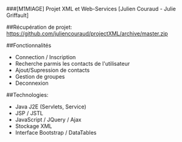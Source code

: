 ###[M1MIAGE] Projet XML et Web-Services [Julien Couraud - Julie Griffault]

##Récupération de projet:
https://github.com/juliencouraud/projectXML/archive/master.zip

##Fonctionnalités
  - Connection / Inscription
  - Recherche parmis les contacts de l'utilisateur
  - Ajout/Supression de contacts
  - Gestion de groupes
  - Deconnexion

##Technologies:
  - Java J2E (Servlets, Service)
  - JSP / JSTL
  - JavaScript / JQuery / Ajax
  - Stockage XML
  - Interface Bootstrap / DataTables
